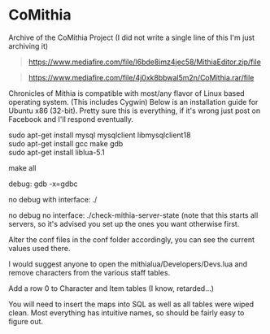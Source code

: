 # CoMithia
Archive of the CoMithia Project (I did not write a single line of this I'm just archiving it)

> https://www.mediafire.com/file/l6bde8imz4jec58/MithiaEditor.zip/file

> https://www.mediafire.com/file/4j0xk8bbwal5m2n/CoMithia.rar/file

Chronicles of Mithia is compatible with most/any flavor of Linux based operating system. (This includes Cygwin) Below is an installation guide for Ubuntu x86 (32-bit). Pretty sure this is everything, if it's wrong just post on Facebook and I'll respond eventually.
 
sudo apt-get install mysql mysqlclient libmysqlclient18\
sudo apt-get install gcc make gdb\
sudo apt-get install liblua-5.1
 
make all
 
debug:
gdb <server> -x=gdbc
 
no debug with interface:
./<server>
 
no debug no interface:
./check-mithia-server-state (note that this starts all servers, so it's advised you set up the ones you want otherwise first.
 
Alter the conf files in the conf folder accordingly, you can see the current values used there.
 
I would suggest anyone to open the mithialua/Developers/Devs.lua and remove characters from the various staff tables.
 
Add a row 0 to Character and Item tables (I know, retarded...)
 
You will need to insert the maps into SQL as well as all tables were wiped clean. Most everything has intuitive names, so should be fairly easy to figure out.

